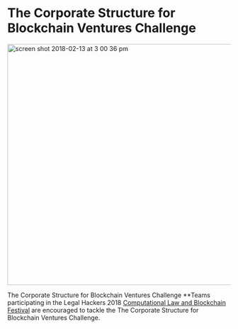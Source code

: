 # The Corporate Structure for Blockchain Ventures Challenge

<img width="544" alt="screen shot 2018-02-13 at 3 00 36 pm" src="https://user-images.githubusercontent.com/2357755/36170884-bda9a61a-10ce-11e8-8bc2-1207a0dac997.png">

The Corporate Structure for Blockchain Ventures Challenge
**Teams participating in the Legal Hackers 2018 [Computational Law and Blockchain Festival](https://legalhackers.org/clbfest2018) are encouraged to tackle the The Corporate Structure for Blockchain Ventures Challenge.
